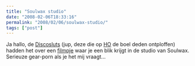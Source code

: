```yaml
---
title: "Soulwax studio"
date: "2008-02-06T18:33:16"
permalink: "2008/02/06/soulwax-studio/"
tags: ["post"]
---
```

Ja hallo, de [Discosluts](http://discosluts.blogspot.com/ "http://discosluts.blogspot.com") (jup, deze die op [HO](http://oudesite.scoutsengidsenvlaanderen.be/herfstontmoeting/ "http://oudesite.scoutsengidsenvlaanderen.be/herfstontmoeting/") de boel deden ontploffen) hadden het over een [filmpje](http://discosluts.blogspot.com/2008/02/soulwax.html "http://discosluts.blogspot.com/2008/02/soulwax.html") waar je een blik krijgt in de studio van Soulwax. Serieuze gear-porn als je het mij vraagt…
